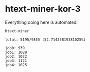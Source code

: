 # htext-miner-kor-3

Everything doing here is automated.

```
htext-miner

total: 5195/9855 (52.71435819381025%)

job0: 939
job1: 1088
job2: 1022
job3: 1121
job4: 1025
```